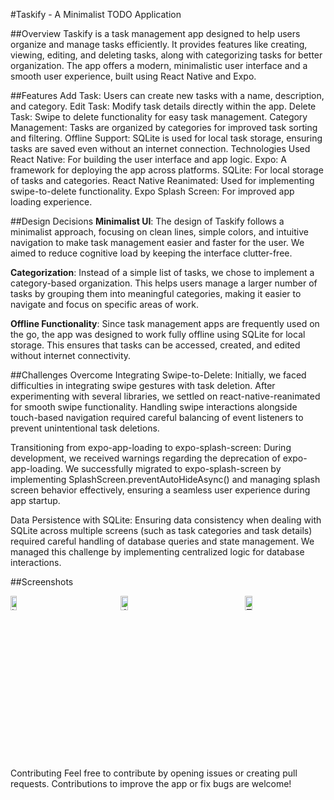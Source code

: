#Taskify - A Minimalist TODO Application

##Overview
Taskify is a task management app designed to help users organize and manage tasks efficiently. It provides features like creating, viewing, editing, and deleting tasks, along with categorizing tasks for better organization. The app offers a modern, minimalistic user interface and a smooth user experience, built using React Native and Expo.

##Features
Add Task: Users can create new tasks with a name, description, and category.
Edit Task: Modify task details directly within the app.
Delete Task: Swipe to delete functionality for easy task management.
Category Management: Tasks are organized by categories for improved task sorting and filtering.
Offline Support: SQLite is used for local task storage, ensuring tasks are saved even without an internet connection.
Technologies Used
React Native: For building the user interface and app logic.
Expo: A framework for deploying the app across platforms.
SQLite: For local storage of tasks and categories.
React Native Reanimated: Used for implementing swipe-to-delete functionality.
Expo Splash Screen: For improved app loading experience.

##Design Decisions
**Minimalist UI**: The design of Taskify follows a minimalist approach, focusing on clean lines, simple colors, and intuitive navigation to make task management easier and faster for the user. We aimed to reduce cognitive load by keeping the interface clutter-free.

**Categorization**: Instead of a simple list of tasks, we chose to implement a category-based organization. This helps users manage a larger number of tasks by grouping them into meaningful categories, making it easier to navigate and focus on specific areas of work.

**Offline Functionality**: Since task management apps are frequently used on the go, the app was designed to work fully offline using SQLite for local storage. This ensures that tasks can be accessed, created, and edited without internet connectivity.

##Challenges Overcome
Integrating Swipe-to-Delete: Initially, we faced difficulties in integrating swipe gestures with task deletion. After experimenting with several libraries, we settled on react-native-reanimated for smooth swipe functionality. Handling swipe interactions alongside touch-based navigation required careful balancing of event listeners to prevent unintentional task deletions.

Transitioning from expo-app-loading to expo-splash-screen: During development, we received warnings regarding the deprecation of expo-app-loading. We successfully migrated to expo-splash-screen by implementing SplashScreen.preventAutoHideAsync() and managing splash screen behavior effectively, ensuring a seamless user experience during app startup.

Data Persistence with SQLite: Ensuring data consistency when dealing with SQLite across multiple screens (such as task categories and task details) required careful handling of database queries and state management. We managed this challenge by implementing centralized logic for database interactions.

##Screenshots

<ul style="list-style-type: none; display: flex; justify-content: space-between; padding: 0;">
    <li style="margin-right: 10px;">
        <img src="[path_to_home_screen_screenshot](https://github.com/user-attachments/assets/5fd9ebf6-b697-47ad-a612-35fa9a227a06)" alt="Home Screen" style="width: 30%;">
    </li>
    <li style="margin-right: 10px;">
        <img src="[path_to_add_task_screenshot](https://github.com/user-attachments/assets/5fd9ebf6-b697-47ad-a612-35fa9a227a06)" alt="Add Task Screen" style="width: 30%;">
    </li>
    <li>
        <img src="[path_to_task_list_screenshot](https://github.com/user-attachments/assets/5fd9ebf6-b697-47ad-a612-35fa9a227a06)" alt="Task List Screen" style="width: 30%;">
    </li>
</ul>

Contributing
Feel free to contribute by opening issues or creating pull requests. Contributions to improve the app or fix bugs are welcome!
